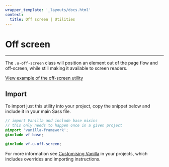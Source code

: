 ```yaml
---
wrapper_template: '_layouts/docs.html'
context:
  title: Off screen | Utilities
---
```


# Off screen

<hr>

The `.u-off-screen` class will position an element out of the page flow and off-screen, while still making it available to screen readers.

<div class="embedded-example"><a href="/docs/examples/utilities/off-screen/" class="js-example">
View example of the off-screen utility
</a></div>

## Import

To import just this utility into your project, copy the snippet below and include it in your main Sass file.

```scss
// import Vanilla and include base mixins
// this only needs to happen once in a given project
@import 'vanilla-framework';
@include vf-base;

@include vf-u-off-screen;
```

For more information see [Customising Vanilla](/docs/customising-vanilla/) in your projects, which includes overrides and importing instructions.
